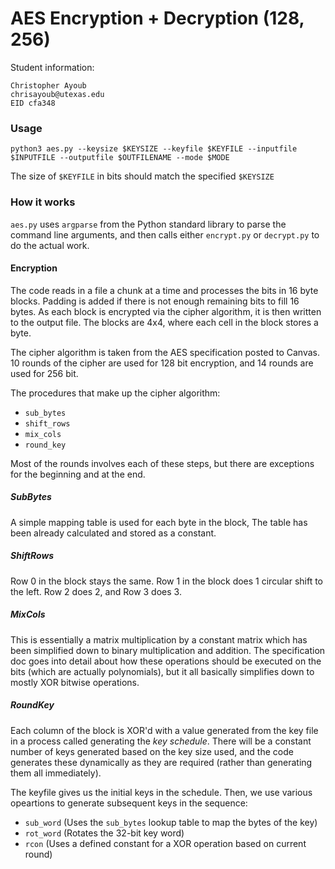 # AES Encryption + Decryption (128, 256)

Student information:
```
Christopher Ayoub
chrisayoub@utexas.edu
EID cfa348
```

### Usage 

`python3 aes.py --keysize $KEYSIZE --keyfile $KEYFILE --inputfile $INPUTFILE
--outputfile $OUTFILENAME --mode $MODE`

The size of `$KEYFILE` in bits should match the specified `$KEYSIZE`

### How it works

`aes.py` uses `argparse` from the Python standard library to parse
the command line arguments, and then calls either `encrypt.py`
or `decrypt.py` to do the actual work.

#### Encryption

The code reads in a file a chunk at a time and processes the bits in 
16 byte blocks. Padding is added if there is not enough remaining
bits to fill 16 bytes. As each block is encrypted via the cipher
algorithm, it is then written to the output file. The blocks are 4x4,
where each cell in the block stores a byte.

The cipher algorithm is taken from the AES specification posted to Canvas.
10 rounds of the cipher are used for 128 bit encryption, and 14 rounds are used for 256 bit.

The procedures that make up the cipher algorithm:
+ `sub_bytes`
+ `shift_rows`
+ `mix_cols`
+ `round_key`

Most of the rounds involves each of these steps, 
but there are exceptions for the beginning and at the end. 

##### SubBytes

A simple mapping table is used for each byte in the block, 
The table has been already calculated and stored as a constant.

##### ShiftRows

Row 0 in the block stays the same. Row 1 in the block does 1 circular shift to the left.
Row 2 does 2, and Row 3 does 3. 

##### MixCols

This is essentially a matrix multiplication by a constant matrix 
which has been simplified down to binary multiplication and addition. 
The specification doc goes into detail about how these operations 
should be executed on the bits (which are actually polynomials),
but it all basically simplifies down to mostly XOR bitwise operations.

##### RoundKey

Each column of the block is XOR'd with a value generated from
the key file in a process called generating the *key schedule*.
There will be a constant number of keys generated based on the
key size used, and the code generates these dynamically as they are
required (rather than generating them all immediately).

The keyfile gives us the initial keys in the schedule. Then, we use
various opeartions to generate subsequent keys in the sequence:
+ `sub_word` (Uses the `sub_bytes` lookup table to map the bytes of the key)
+ `rot_word` (Rotates the 32-bit key word)
+ `rcon` (Uses a defined constant for a XOR operation based on current round)


